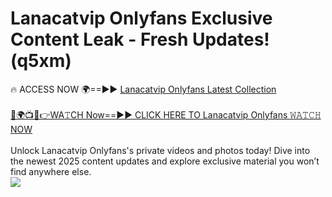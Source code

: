 # Lanacatvip Onlyfans Exclusive Content Leak - Fresh Updates! (q5xm)

🔥 ACCESS NOW 🌍==►► <a href="https://tinyurl.com/kvy9nzfs" rel="nofollow">Lanacatvip Onlyfans Latest Collection</a>
<br><br>
[🔴🌍📺📱👉WA𝚃CH Now==►► CLICK HERE TO Lanacatvip Onlyfans 𝚆𝙰𝚃𝙲𝙷 NOW](https://tinyurl.com/kvy9nzfs)
<br><br>
Unlock Lanacatvip Onlyfans's private videos and photos today! Dive into the newest 2025 content updates and explore exclusive material you won’t find anywhere else.
<br>
<a href="https://tinyurl.com/kvy9nzfs" rel="nofollow" data-target="animated-image.originalLink"><img src="https://camo.githubusercontent.com/8a4f000d20f83aca3bf7ec5f350d767afa0574a8a352519fd8cfa583a6f93a33/68747470733a2f2f692e696d6775722e636f6d2f644a486b345a712e676966" data-canonical-src="https://i.imgur.com/dJHk4Zq.gif" style="max-width: 100%; display: inline-block;" data-target="animated-image.originalImage"></a>
<br>
